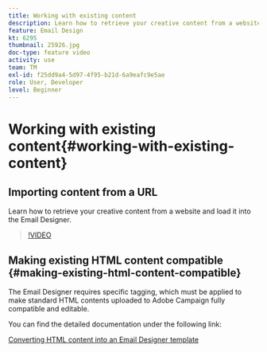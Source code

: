 ```yaml
---
title: Working with existing content
description: Learn how to retrieve your creative content from a website and load it into the Email Designer.
feature: Email Design
kt: 6295
thumbnail: 25926.jpg
doc-type: feature video
activity: use
team: TM
exl-id: f25dd9a4-5d97-4f95-b21d-6a9eafc9e5ae
role: User, Developer
level: Beginner
---
```

# Working with existing content{#working-with-existing-content}

## Importing content from a URL

Learn how to retrieve your creative content from a website and load it into the Email Designer.

>[!VIDEO](https://video.tv.adobe.com/v/25926?quality=12&learn=on)

## Making existing HTML content compatible {#making-existing-html-content-compatible}

The Email Designer requires specific tagging, which must be applied to make standard HTML contents uploaded to Adobe Campaign fully compatible and editable.

You can find the detailed documentation under the following link:

[Converting HTML content into an Email Designer template](https://experienceleague.adobe.com/docs/campaign-standard/using/designing-content/building-email-content/using-existing-content.html?lang=en)
